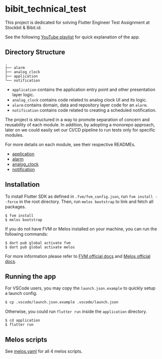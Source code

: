 # bibit_technical_test

This project is dedicated for solving Flutter Engineer Test Assignment at Stockbit & Bibit.id.

See the following [YouTube playlist](https://www.youtube.com/playlist?list=PLuIivo2SM9QZ-H_6auerE4ObEv6zlHTgj) for quick explanation of the app.

## Directory Structure

```
.
├── alarm
├── analog_clock
├── application
└── notification
```

- `application` contains the application entry point and other presentation layer logic.
- `analog_clock` contains code related to analog clock UI and its logic.
- `alarm` contains domain, data and repository layer code for an `alarm`.
- `notification` contains code related to creating a scheduled notification.

The project is structured in a way to promote separation of concern and reusability of each module.
In addition, by adopting a monorepo approach, later on we could easily set our CI/CD pipeline to run tests only for specific modules.

For more details on each module, see their respective READMEs.

- [application](/application/README.md)
- [alarm](/alarm/README.md)
- [analog_clock](/analog_clock/README.md)
- [notification](/notification/README.md)

## Installation

To install Flutter SDK as defined in `.fvm/fvm_config.json`, run `fvm install --force` in the root directory. Then, run `melos bootstrap` to link and fetch all packages.

```
$ fvm install 
$ melos bootstrap
```

If you do not have FVM or Melos installed on your machine, you can run the following commands:

```
$ dart pub global activate fvm 
$ dart pub global activate melos
```

For more information please refer to [FVM official docs](https://fvm.app/) and [Melos official docs](https://melos.invertase.dev/). 

## Running the app

For VSCode users, you may copy the `launch.json.example` to quickly setup a launch config.

```bash
$ cp .vscode/launch.json.example .vscode/launch.json
```

Otherwise, you could run `flutter run` inside the `application` directory.

```
$ cd application
$ flutter run
```

## Melos scripts

See [melos.yaml](/melos.yaml) for all 4 melos scripts.
